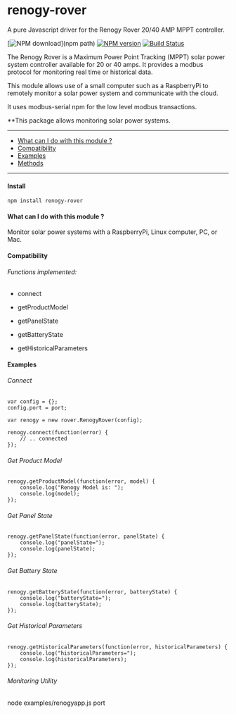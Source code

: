 
# renogy-rover

A pure Javascript driver for the Renogy Rover 20/40 AMP MPPT controller.

[![NPM download](.svg)](npm path)
[![NPM version](picture.png)]()
[![Build Status](master)]()

The Renogy Rover is a Maximum Power Point Tracking (MPPT) solar power
system controller available for 20 or 40 amps. It provides a modbus
protocol for monitoring real time or historical data.

This module allows use of a small computer such as a RaspberryPi to
remotely monitor a solar power system and communicate with the cloud.

It uses modbus-serial npm for the low level modbus transactions.

**This package allows monitoring solar power systems.

----

- [What can I do with this module ?](#what-can-i-do-with-this-module-)
- [Compatibility](#compatibility)
- [Examples](#examples)
- [Methods](https://github.com/yaacov/node-modbus-serial/wiki/Methods)

----

#### Install

    npm install renogy-rover

#### What can I do with this module ?

Monitor solar power systems with a RaspberryPi, Linux computer,
PC, or Mac.

#### Compatibility

###### Functions implemented:

* connect

* getProductModel

* getPanelState

* getBatteryState

* getHistoricalParameters

#### Examples

###### Connect

    var config = {};
    config.port = port;

    var renogy = new rover.RenogyRover(config);

    renogy.connect(function(error) {
        // .. connected
    });

###### Get Product Model

    renogy.getProductModel(function(error, model) {
        console.log("Renogy Model is: ");
        console.log(model);
    });

###### Get Panel State

    renogy.getPanelState(function(error, panelState) {
        console.log("panelState=");
        console.log(panelState);
    });

###### Get Battery State

    renogy.getBatteryState(function(error, batteryState) {
        console.log("batteryState=");
        console.log(batteryState);
    });

###### Get Historical Parameters

    renogy.getHistoricalParameters(function(error, historicalParameters) {
        console.log("historicalParameters=");
        console.log(historicalParameters);
    });

###### Monitoring Utility

node examples/renogyapp.js port

